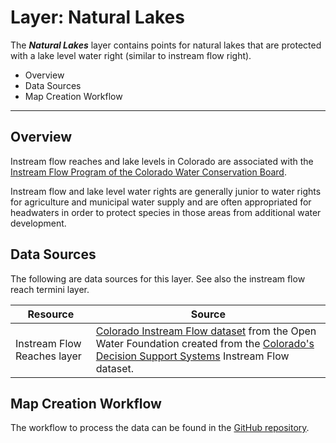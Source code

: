 # Layer: Natural Lakes #

The ***Natural Lakes*** layer contains points for natural lakes
that are protected with a lake level water right (similar to instream flow right).

*   Overview
*   Data Sources
*   Map Creation Workflow

---

## Overview ##

Instream flow reaches and lake levels in Colorado are associated with the
[Instream Flow Program of the Colorado Water Conservation Board](https://cwcb.colorado.gov/focus-areas/ecosystem-health/instream-flow-program).

Instream flow and lake level water rights are generally junior to water rights for agriculture and municipal water supply
and are often appropriated for headwaters in order to protect species in those areas from additional water development.

## Data Sources ##

The following are data sources for this layer.
See also the instream flow reach termini layer.

| **Resource** | **Source** |
| -- | -- |
| Instream Flow Reaches layer | [Colorado Instream Flow dataset](https://data.openwaterfoundation.org/state/co/cwcb/instream-flow/) from the Open Water Foundation created from the [Colorado's Decision Support Systems](https://www.colorado.gov/pacific/cdss/gis-data-category) Instream Flow dataset. |

## Map Creation Workflow ##

The workflow to process the data can be found in the
[GitHub repository](https://github.com/OpenWaterFoundation/owf-infomapper-co-clear/tree/master/workflow/BasinEntities/Environment-InstreamFlowReaches).
